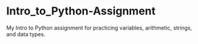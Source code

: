 # Intro_to_Python-Assignment
My Intro to Python assignment for practicing variables, arithmetic, strings, and data types.
